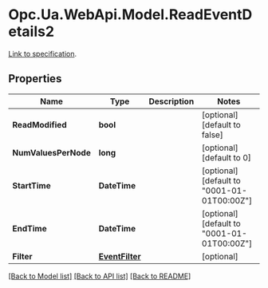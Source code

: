 # Opc.Ua.WebApi.Model.ReadEventDetails2
[Link to specification](https://reference.opcfoundation.org/v105/Core/docs/Part11/6.5.2/#6.5.2.3).

## Properties

Name | Type | Description | Notes
------------ | ------------- | ------------- | -------------
**ReadModified** | **bool** |  | [optional] [default to false]
**NumValuesPerNode** | **long** |  | [optional] [default to 0]
**StartTime** | **DateTime** |  | [optional] [default to "0001-01-01T00:00Z"]
**EndTime** | **DateTime** |  | [optional] [default to "0001-01-01T00:00Z"]
**Filter** | [**EventFilter**](EventFilter.md) |  | [optional] 

[[Back to Model list]](../README.md#documentation-for-models) [[Back to API list]](../README.md#documentation-for-api-endpoints) [[Back to README]](../README.md)

